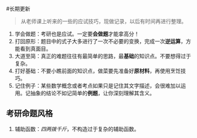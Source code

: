 #长期更新 

> 从老师课上听来的一些的应试技巧，现做记录，以后有时间再进行整理。

1. 学会做题：考研也是应试。一定要**会做题**才能拿高分！
2. 打回原形：题目中的式子大多进行了一次不必要的变换，完成一次**逆运算**，方能看到真面目。
3. 大道至简：真正的难题往往有最简单的思路，最**基础**的知识点。不要想得过于复杂。
4. 打好基础：不要小瞧前面的知识点，做菜要先准备好**原材料**，再使用烹饪技巧。
5. 记住例子：某些数学概念或者考点如果只是记住其文字描述，会很难加以运用。记抽象的结论不如记简单的**例题**，让你深刻理解其含义。

## 考研命题风格

1. 辅助函数：*四两拨千斤*，不构造过于复杂的辅助函数。